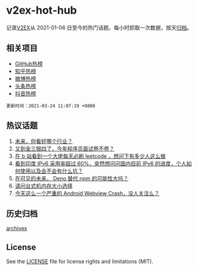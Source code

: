 # v2ex-hot-hub

 记录[V2EX](https://www.v2ex.com/)从 2021-01-06 日至今的热门话题。每小时抓取一次数据，按天[归档](archives)。
 
 ## 相关项目

- [GitHub热榜](https://github.com/snaildev/github-hot-hub)
- [知乎热榜](https://github.com/snaildev/zhihu-hot-hub)
- [微博热榜](https://github.com/snaildev/weibo-hot-hub)
- [头条热榜](https://github.com/snaildev/toutiao-hot-hub)
- [抖音热榜](https://github.com/snaildev/douyin-hot-hub)


 `更新时间：2021-03-24 11:07:19 +0800`

## 热议话题

1. [未来，你看好哪个行业？](https://www.v2ex.com/t/764185)
1. [又到金三银四了，今年程序员面试卷不卷？](https://www.v2ex.com/t/764224)
1. [在 b 站看到一个大佬每天必刷 leetcode ，想问下有多少人这么做](https://www.v2ex.com/t/764432)
1. [看到印度 IPv6 采用率超过 60%，突然想问问国内目前 IPv6 的进度，个人如何使用以及会不会有什么坑？](https://www.v2ex.com/t/764309)
1. [在可见的未来， Deno 替代 npm 的可能性大吗？](https://www.v2ex.com/t/764184)
1. [请问台式机内存大小选择](https://www.v2ex.com/t/764278)
1. [今天这么一个严重的 Android Webview Crash，没人关注么？](https://www.v2ex.com/t/764397)

## 历史归档

[archives](archives)

## License

See the [LICENSE](LICENSE) file for license rights and limitations (MIT).
